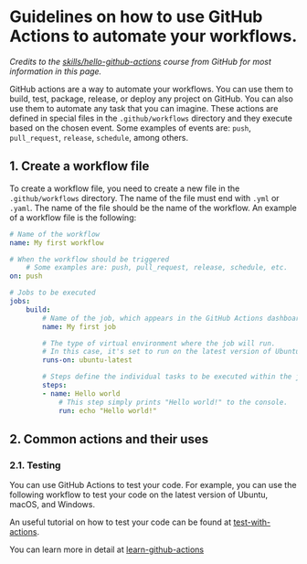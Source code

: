 # Guidelines on how to use GitHub Actions to automate your workflows.
_Credits to the [skills/hello-github-actions](https://github.com/skills/hello-github-actions) course from GitHub for most information in this page._

GitHub actions are a way to automate your workflows. You can use them to build, test, package, release, or deploy any project on GitHub. You can also use them to automate any task that you can imagine. These actions are defined in special files in the `.github/workflows` directory and they execute based on the chosen event. Some examples of events are: `push`, `pull_request`, `release`, `schedule`, among others.

## 1. Create a workflow file

To create a workflow file, you need to create a new file in the `.github/workflows` directory. The name of the file must end with `.yml` or `.yaml`. The name of the file should be the name of the workflow. An example of a workflow file is the following:

```yaml
# Name of the workflow
name: My first workflow

# When the workflow should be triggered
    # Some examples are: push, pull_request, release, schedule, etc.
on: push

# Jobs to be executed
jobs:
    build:
        # Name of the job, which appears in the GitHub Actions dashboard.
        name: My first job

        # The type of virtual environment where the job will run.
        # In this case, it's set to run on the latest version of Ubuntu.
        runs-on: ubuntu-latest

        # Steps define the individual tasks to be executed within the job.
        steps:
        - name: Hello world
            # This step simply prints "Hello world!" to the console.
            run: echo "Hello world!"
```

## 2. Common actions and their uses

### 2.1. Testing

You can use GitHub Actions to test your code. For example, you can use the following workflow to test your code on the latest version of Ubuntu, macOS, and Windows.

An useful tutorial on how to test your code can be found at [test-with-actions](https://github.com/skills/test-with-actions).

You can learn more in detail at [learn-github-actions](https://docs.github.com/en/actions/learn-github-actions)
